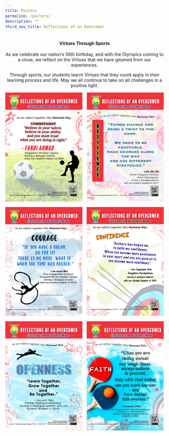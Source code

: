 ```yaml
---
title: Posters
permalink: /posters/
description: ""
third_nav_title: Reflections of an Overcomer
---
```

<h4 style="text-align: center;"><strong>Virtues Through Sports</strong></h4>
<p style="text-align: center;">As we celebrate our nation&rsquo;s 56th birthday, and with the Olympics coming to a close, we reflect on the Virtues that we have gleaned from our experiences.</p>
<p style="text-align: center;">Through sports, our students learnt Virtues that they could apply in their learning process and life. May we all continue to take on all challenges in a positive light.</p>

![](/images/Poster%201.jpg)

![](/images/poster%202.jpg)

![](/images/poster%203.jpg)